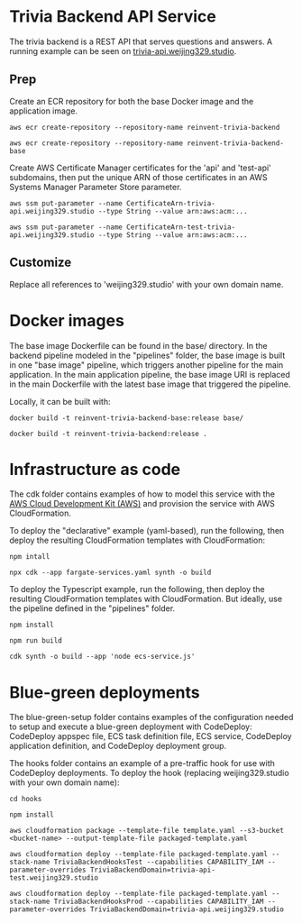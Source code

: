 # Trivia Backend API Service

The trivia backend is a REST API that serves questions and answers.  A running example can be seen on [trivia-api.weijing329.studio](https://trivia-api.weijing329.studio/api/docs/).

## Prep

Create an ECR repository for both the base Docker image and the application image.

```
aws ecr create-repository --repository-name reinvent-trivia-backend

aws ecr create-repository --repository-name reinvent-trivia-backend-base
```

Create AWS Certificate Manager certificates for the 'api' and 'test-api' subdomains, then put the unique ARN of those certificates in an AWS Systems Manager Parameter Store parameter.

```
aws ssm put-parameter --name CertificateArn-trivia-api.weijing329.studio --type String --value arn:aws:acm:...

aws ssm put-parameter --name CertificateArn-test-trivia-api.weijing329.studio --type String --value arn:aws:acm:...
```

## Customize

Replace all references to 'weijing329.studio' with your own domain name.

# Docker images

The base image Dockerfile can be found in the base/ directory.  In the backend pipeline modeled in the "pipelines" folder, the base image is built in one "base image" pipeline, which triggers another pipeline for the main application.  In the main application pipeline, the base image URI is replaced in the main Dockerfile with the latest base image that triggered the pipeline.

Locally, it can be built with:

```
docker build -t reinvent-trivia-backend-base:release base/

docker build -t reinvent-trivia-backend:release .
```

# Infrastructure as code

The cdk folder contains examples of how to model this service with the [AWS Cloud Development Kit (AWS)](https://github.com/awslabs/aws-cdk) and provision the service with AWS CloudFormation.

To deploy the "declarative" example (yaml-based), run the following, then deploy the resulting CloudFormation templates with CloudFormation:
```
npm intall

npx cdk --app fargate-services.yaml synth -o build
```

To deploy the Typescript example, run the following, then deploy the resulting CloudFormation templates with CloudFormation.  But ideally, use the pipeline defined in the "pipelines" folder.
```
npm install

npm run build

cdk synth -o build --app 'node ecs-service.js'
```

# Blue-green deployments

The blue-green-setup folder contains examples of the configuration needed to setup and execute a blue-green deployment with CodeDeploy: CodeDeploy appspec file, ECS task definition file, ECS service, CodeDeploy application definition, and CodeDeploy deployment group.

The hooks folder contains an example of a pre-traffic hook for use with CodeDeploy deployments.  To deploy the hook (replacing weijing329.studio with your own domain name):

```
cd hooks

npm install

aws cloudformation package --template-file template.yaml --s3-bucket <bucket-name> --output-template-file packaged-template.yaml

aws cloudformation deploy --template-file packaged-template.yaml --stack-name TriviaBackendHooksTest --capabilities CAPABILITY_IAM --parameter-overrides TriviaBackendDomain=trivia-api-test.weijing329.studio

aws cloudformation deploy --template-file packaged-template.yaml --stack-name TriviaBackendHooksProd --capabilities CAPABILITY_IAM --parameter-overrides TriviaBackendDomain=trivia-api.weijing329.studio
```